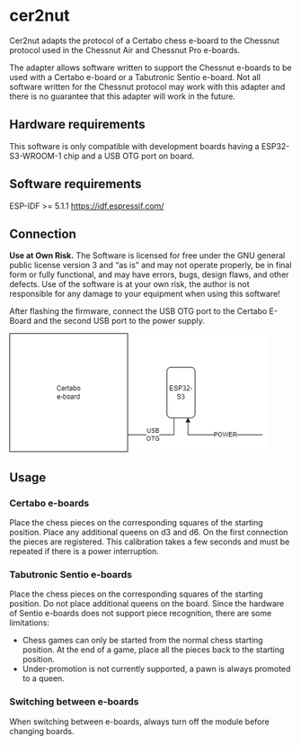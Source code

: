 # cer2nut

Cer2nut adapts the protocol of a Certabo chess e-board to the Chessnut protocol used in the Chessnut Air and Chessnut Pro e-boards.

The adapter allows software written to support the Chessnut e-boards to be used with a Certabo e-board or a Tabutronic Sentio e-board.
Not all software written for the Chessnut protocol may work with this adapter and there is no guarantee that this adapter will work in the future.

## Hardware requirements

This software is only compatible with development boards having a ESP32-S3-WROOM-1 chip and a USB OTG port on board.

## Software requirements


ESP-IDF >= 5.1.1 https://idf.espressif.com/

## Connection

**Use at Own Risk.** The Software is licensed for free under the GNU general public license version 3 and “as is” and 
may not operate properly, be in final form or fully functional, and may have errors, bugs, design flaws, and other defects.
Use of the software is at your own risk, the author is not responsible for any damage to your equipment when using this software!

After flashing the firmware, connect the USB OTG port to the Certabo E-Board and the second USB port to the power supply.

![Alt text](connection_diagram.png?raw=true "Connection diagram")

## Usage

### Certabo e-boards

Place the chess pieces on the corresponding squares of the starting position. Place any additional queens on d3 and d6. On the first connection
the pieces are registered. This calibration takes a few seconds and must be repeated if there is a power interruption.

### Tabutronic Sentio e-boards

Place the chess pieces on the corresponding squares of the starting position. Do not place additional queens on the board.
Since the hardware of Sentio e-boards does not support piece recognition, there are some limitations:

* Chess games can only be started from the normal chess starting position. At the end of a game, place all the pieces back to the starting position.
* Under-promotion is not currently supported, a pawn is always promoted to a queen.

### Switching between e-boards

When switching between e-boards, always turn off the module before changing boards.